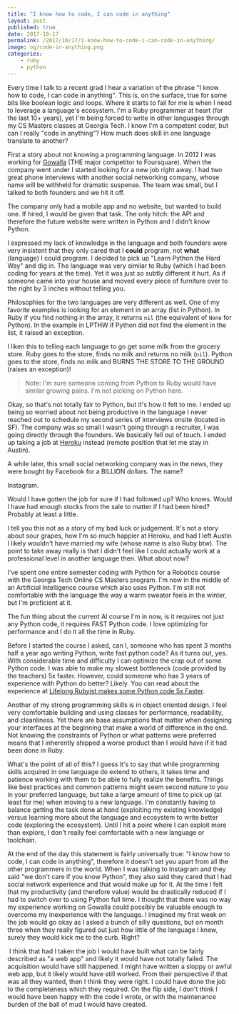 ```yaml
---
title: "I know how to code, I can code in anything"
layout: post
published: true
date: 2017-10-17
permalink: /2017/10/17/i-know-how-to-code-i-can-code-in-anything/
image: og/code-in-anything.png
categories:
    - ruby
    - python
---
```


Every time I talk to a recent grad I hear a variation of the phrase "I know how to code, I can code in anything". This is, on the surface, true for some bits like boolean logic and loops. Where it starts to fail for me is when I need to leverage a language's ecosystem. I'm a Ruby programmer at heart (for the last 10+ years), yet I'm being forced to write in other languages through my CS Masters classes at Georgia Tech. I know I'm a competent coder, but can I really "code in anything"? How much does skill in one language translate to another?

First a story about not knowing a programming language. In 2012 I was working for [Gowalla](https://en.wikipedia.org/wiki/Gowalla) (THE major competitor to Foursquare). When the company went under I started looking for a new job right away. I had two great phone interviews with another social networking company, whose name will be withheld for dramatic suspense. The team was small, but I talked to both founders and we hit it off.

The company only had a mobile app and no website, but wanted to build one. If hired, I would be given that task. The only hitch: the API and therefore the future website were written in Python and I didn't know Python.

I expressed my lack of knowledge in the language and both founders were very insistent that they only cared that I __could__ program, not __what__ (language) I could program. I decided to pick up "Learn Python the Hard Way" and dig in. The language was very similar to Ruby (which I had been coding for years at the time). Yet it was just so subtly different it hurt. As if someone came into your house and moved every piece of furniture over to the right by 3 inches without telling you.

Philosophies for the two languages are very different as well. One of my favorite examples is looking for an element in an array (list in Python). In Ruby if you find nothing in the array, it returns `nil` (the equivalent of `None` for Python). In the example in LPTHW if Python did not find the element in the list, it raised an exception.

I liken this to telling each language to go get some milk from the grocery store. Ruby goes to the store, finds no milk and returns no milk (`nil`). Python goes to the store, finds no milk and BURNS THE STORE TO THE GROUND (raises an exception)!

> Note: I'm sure someone coming from Python to Ruby would have similar growing pains. I'm not picking on Python here.

Okay, so that's not totally fair to Python, but it's how it felt to me. I ended up being so worried about not being productive in the language I never reached out to schedule my second series of interviews onsite (located in SF). The company was so small I wasn't going through a recruiter, I was going directly through the founders. We basically fell out of touch. I ended up taking a job at [Heroku](https://heroku.com/) instead (remote position that let me stay in Austin).

A while later, this small social networking company was in the news, they were bought by Facebook for a BILLION dollars. The name?

Instagram.

Would I have gotten the job for sure if I had followed up? Who knows. Would I have had enough stocks from the sale to matter if I had been hired? Probably at least a little.

I tell you this not as a story of my bad luck or judgement. It's not a story about sour grapes, how I'm so much happier at Heroku, and had I left Austin I likely wouldn't have married my wife (whose name is also Ruby btw). The point to take away really is that I didn't feel like I could actually work at a professional level in another language then. What about now?

I've spent one entire semester coding with Python for a Robotics course with the Georgia Tech Online CS Masters program. I'm now in the middle of an Artificial Intelligence course which also uses Python. I'm still not comfortable with the language the way a warm sweater feels in the winter, but I'm proficient at it.

The fun thing about the current AI course I'm in now, is it requires not just any Python code, it requires FAST Python code. I love optimizing for performance and I do it all the time in Ruby.

Before I started the course I asked, can I, someone who has spent 3 months half a year ago writing Python, write fast python code?  As it turns out, yes. With considerable time and difficulty I can optimize the crap out of some Python code. I was able to make my slowest bottleneck (code provided by the teachers) 5x faster. However, could someone who has 3 years of experience with Python do better? Likely. You can read about the experience at [Lifelong Rubyist makes some Python code 5x Faster](https://schneems.com/2017/10/02/lifelong-rubyist-makes-some-python-code-5x-faster/).

Another of my strong programming skills is in object oriented design. I feel very comfortable building and using classes for performance, readability, and cleanliness. Yet there are base assumptions that matter when designing your interfaces at the beginning that make a world of difference in the end. Not knowing the constraints of Python or what patterns were preferred means that I inherently shipped a worse product than I would have if it had been done in Ruby.

What's the point of all of this? I guess it's to say that while programming skills acquired in one language do extend to others, it takes time and patience working with them to be able to fully realize the benefits. Things like best practices and common patterns might seem second nature to you in your preferred language, but take a large amount of time to pick up (at least for me) when moving to a new language. I'm constantly having to balance getting the task done at hand (exploiting my existing knowledge) versus learning more about the language and ecosystem to write better code (exploring the ecosystem). Until I hit a point where I can exploit more than explore, I don't really feel comfortable with a new language or toolchain.

At the end of the day this statement is fairly universally true: "I know how to code, I can code in anything", therefore it doesn't set you apart from all the other programmers in the world. When I was talking to Instagram and they said "we don't care if you know Python", they also said they cared that I had social network experience and that would make up for it. At the time I felt that my productivity (and therefore value) would be drastically reduced if I had to switch over to using Python full time. I thought that there was no way my experience working on Gowalla could possibly be valuable enough to overcome my inexperience with the language. I imagined my first week on the job would go okay as I asked a bunch of silly questions, but on month three when they really figured out just how little of the language I knew, surely they would kick me to the curb. Right?

 I think that had I taken the job I would have built what can be fairly described as "a web app" and likely it would have not totally failed. The acquisition would have still happened. I might have written a sloppy or awful web app, but it likely would have still worked. From their perspective if that was all they wanted, then I think they were right. I could have done the job to the completeness which they required. On the flip side, I don't think I would have been happy with the code I wrote, or with the maintenance burden of the ball of mud I would have created.




